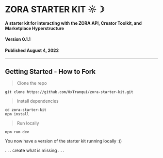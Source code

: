 # ZORA STARTER KIT ☼☽ 
#### A starter kit for interacting with the ZORA API, Creator Toolkit, and Marketplace Hyperstructure
#### Version 0.1.1
#### Published August 4, 2022
----
## Getting Started - How to Fork
> Clone the repo
```
git clone https://github.com/0xTranqui/zora-starter-kit.git
```
> Install dependencies
```
cd zora-starter-kit
npm install
```
> Run locally
```
npm run dev
```

You now have a version of the starter kit running locally :))

. . . create what is missing . . .

